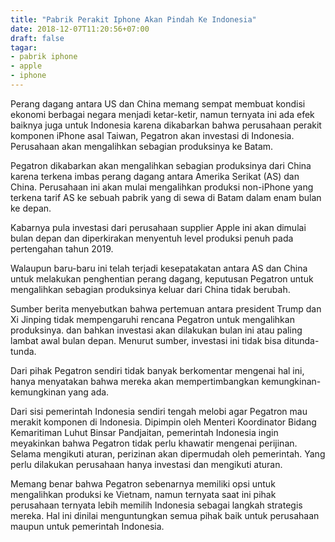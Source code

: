```yaml
---
title: "Pabrik Perakit Iphone Akan Pindah Ke Indonesia"
date: 2018-12-07T11:20:56+07:00
draft: false
tagar:
- pabrik iphone
- apple
- iphone
---
```


Perang dagang antara US dan China memang sempat membuat kondisi ekonomi berbagai negara menjadi ketar-ketir, namun ternyata ini ada efek baiknya juga untuk Indonesia karena dikabarkan bahwa perusahaan perakit komponen iPhone asal Taiwan, Pegatron akan investasi di Indonesia. Perusahaan akan mengalihkan sebagian produksinya ke Batam.

Pegatron dikabarkan akan mengalihkan sebagian produksinya dari China karena terkena imbas perang dagang antara Amerika Serikat (AS) dan China. Perusahaan ini akan mulai mengalihkan produksi non-iPhone yang terkena tarif AS ke sebuah pabrik yang di sewa di Batam dalam enam bulan ke depan.

Kabarnya pula investasi dari perusahaan supplier Apple ini akan dimulai bulan depan dan diperkirakan menyentuh level produksi penuh pada pertengahan tahun 2019.

Walaupun baru-baru ini telah terjadi kesepatakatan antara AS dan China untuk melakukan penghentian perang dagang, keputusan Pegatron untuk mengalihkan sebagian produksinya keluar dari China tidak berubah.

Sumber berita menyebutkan bahwa pertemuan antara president Trump dan Xi Jinping tidak mempengaruhi rencana Pegatron untuk mengalihkan produksinya. dan bahkan investasi akan dilakukan bulan ini atau paling lambat awal bulan depan. Menurut sumber, investasi ini tidak bisa ditunda-tunda.

Dari pihak Pegatron sendiri tidak banyak berkomentar mengenai hal ini, hanya menyatakan bahwa mereka akan mempertimbangkan kemungkinan-kemungkinan yang ada.

Dari sisi pemerintah Indonesia sendiri tengah melobi agar Pegatron mau merakit komponen di Indonesia. Dipimpin oleh Menteri Koordinator Bidang Kemaritiman Luhut Binsar Pandjaitan, pemerintah Indonesia ingin meyakinkan bahwa Pegatron tidak perlu khawatir mengenai perijinan. Selama mengikuti aturan, perizinan akan dipermudah oleh pemerintah. Yang perlu dilakukan perusahaan hanya investasi dan mengikuti aturan.

Memang benar bahwa Pegatron sebenarnya memiliki opsi untuk mengalihkan produksi ke Vietnam, namun ternyata saat ini pihak perusahaan ternyata lebih memilih Indonesia sebagai langkah strategis mereka. Hal ini dinilai menguntungkan semua pihak baik untuk perusahaan maupun untuk pemerintah Indonesia.